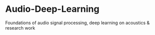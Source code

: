 # Audio-Deep-Learning
Foundations of audio signal processing, deep learning on acoustics &amp; research work
